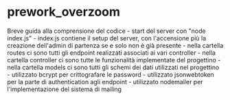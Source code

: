 # prework_overzoom

Breve guida alla comprensione del codice
    - start del server con "node index.js"
    - index.js contiene il setup del server, con l'accensione più la creazione dell'admin di partenza se e solo non è già presente
    - nella cartella routes ci sono tutti gli endpoint realizzati associati ai vari controller
    - nella cartella controller ci sono tutte le funzionalità implementate del progettino
    - nella cartella models ci sono tutti gli schemi dei dati utilizzati nel progettino
    - utilizzato bcrypt per crittografare le password
    - utilizzato jsonwebtoken per la parte di authentication agli endpoint
    -  utilizzato nodemailer per l'implementazione del sistema di mailing